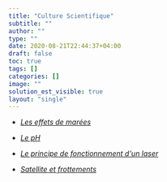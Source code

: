 ```yaml
---
title: "Culture Scientifique"
subtitle: ""
author: ""
type: ""
date: 2020-08-21T22:44:37+04:00
draft: false
toc: true
tags: []
categories: []
image: ""
solution_est_visible: true
layout: "single"
---
```


- [*Les effets de marées*](les_effets_de_marees)

- [*Le pH*](ph)

- <a href="/culture/principe-du-laser/principe-laser.html" >*Le principe de fonctionnement d'un laser*</a>

- <a href="/culture/satellite-et-frottements/Satellite-et-frottements.html">*Satellite et frottements*</a>